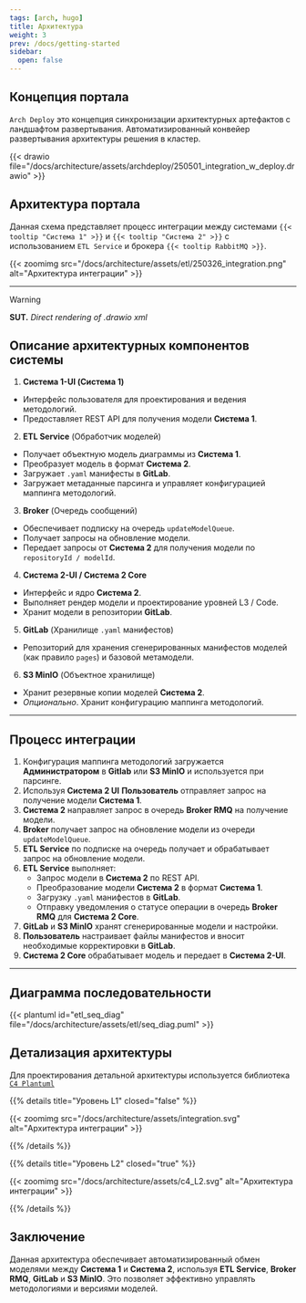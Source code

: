 ```yaml
---
tags: [arch, hugo]
title: Архитектура
weight: 3
prev: /docs/getting-started
sidebar:
  open: false
---
```


## Концепция портала

`Arch Deploy` это концепция синхронизации архитектурных артефактов с ландшафтом развертывания.
Автоматизированный конвейер развертывания архитектуры решения в кластер.

{{< drawio file="/docs/architecture/assets/archdeploy/250501_integration_w_deploy.drawio" >}}

## Архитектура портала

Данная схема представляет процесс интеграции между системами `{{< tooltip "Система 1" >}}` и `{{< tooltip "Система 2" >}}` с использованием `ETL Service` и брокера
`{{< tooltip RabbitMQ >}}`.

{{< zoomimg src="/docs/architecture/assets/etl/250326_integration.png" alt="Архитектура интеграции" >}}

---

> [!WARNING]
> **SUT.** _Direct rendering of .drawio xml_

[//]: # ({{< drawio file="/docs/architecture/products/etl/assets/241031_integration.drawio" >}})

## Описание архитектурных компонентов системы

1. **Система 1-UI (Система 1)**
  - Интерфейс пользователя для проектирования и ведения методологий.
  - Предоставляет REST API для получения модели **Система 1**.

2. **ETL Service** (Обработчик моделей)
  - Получает объектную модель диаграммы из **Система 1**.
  - Преобразует модель в формат **Система 2**.
  - Загружает `.yaml` манифесты в **GitLab**.
  - Загружает метаданные парсинга и управляет конфигурацией маппинга методологий.

3. **Broker** (Очередь сообщений)
  - Обеспечивает подписку на очередь `updateModelQueue`.
  - Получает запросы на обновление модели.
  - Передает запросы от **Система 2** для получения модели по `repositoryId / modelId`.

4. **Система 2-UI / Система 2 Core**
  - Интерфейс и ядро **Система 2**.
  - Выполняет рендер модели и проектирование уровней L3 / Code.
  - Хранит модели в репозитории **GitLab**.

5. **GitLab** (Хранилище `.yaml` манифестов)
  - Репозиторий для хранения сгенерированных манифестов моделей (как правило `pages`) и базовой метамодели.

6. **S3 MinIO** (Объектное хранилище)
  - Хранит резервные копии моделей **Система 2**.
  - _Опционально_. Хранит конфигурацию маппинга методологий.

---

## **Процесс интеграции**
1. Конфигурация маппинга методологий загружается **Администратором** в **Gitlab** или **S3 MinIO** и используется при парсинге.
2. Используя **Система 2 UI** **Пользователь** отправляет запрос на получение модели **Система 1**.
3. **Система 2** направляет запрос в очередь **Broker RMQ** на получение модели.
4. **Broker** получает запрос на обновление модели из очереди `updateModelQueue`.
5. **ETL Service** по подписке на очередь получает и обрабатывает запрос на обновление модели.
6. **ETL Service** выполняет:
   - Запрос модели в **Система 2** по REST API.
   - Преобразование модели **Система 2** в формат **Система 1**.
   - Загрузку `.yaml` манифестов в **GitLab**.
   - Отправку уведомления о статусе операции в очередь **Broker RMQ** для **Система 2 Core**.
7. **GitLab** и **S3 MinIO** хранят сгенерированные модели и настройки.
8. **Пользователь** настраивает файлы манифестов и вносит необходимые корректировки в **GitLab**.
9. **Система 2 Core** обрабатывает модель и передает в **Система 2-UI**.

---

## Диаграмма последовательности

{{< plantuml id="etl_seq_diag" file="/docs/architecture/assets/etl/seq_diag.puml" >}}

## Детализация архитектуры

Для проектирования детальной архитектуры используется библиотека [`C4 Plantuml`](https://github.com/plantuml-stdlib/C4-PlantUML) 

{{% details title="Уровень L1" closed="false" %}}

{{< zoomimg src="/docs/architecture/assets/integration.svg" alt="Архитектура интеграции" >}}

{{% /details %}}

[//]: # (### Уровень L2)
[//]: # ({{< plantuml id="arch_diag_l2" file="/docs/architecture/assets/integration.puml" >}})

{{% details title="Уровень L2" closed="true" %}}

{{< zoomimg src="/docs/architecture/assets/c4_L2.svg" alt="Архитектура интеграции" >}}

{{% /details %}}


## **Заключение**
Данная архитектура обеспечивает автоматизированный обмен моделями между **Система 1** и **Система 2**, используя **ETL Service**, **Broker RMQ**, **GitLab** и **S3 MinIO**.
Это позволяет эффективно управлять методологиями и версиями моделей.

